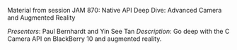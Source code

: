 Material from session JAM 870: Native API Deep Dive: Advanced Camera and Augmented Reality

_Presenters_: Paul Bernhardt and Yin See Tan 
_Description_: Go deep with the C Camera API on BlackBerry 10 and augmented reality.

